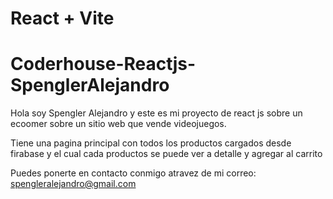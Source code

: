 # React + Vite


# Coderhouse-Reactjs-SpenglerAlejandro

Hola soy Spengler Alejandro y este es mi proyecto de react js sobre un ecoomer sobre un sitio web que vende videojuegos.

Tiene una pagina principal con todos los productos cargados desde firabase y el cual cada productos se puede ver a detalle y agregar al carrito 


Puedes ponerte en contacto conmigo atravez de mi correo: spengleralejandro@gmail.com



